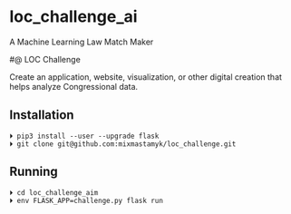 # loc_challenge_ai
A Machine Learning Law Match Maker


#@ LOC Challenge


Create an application, website, visualization,
or other digital creation that helps analyze Congressional data.


## Installation

    ⏵ pip3 install --user --upgrade flask
    ⏵ git clone git@github.com:mixmastamyk/loc_challenge.git

## Running

    ⏵ cd loc_challenge_aim
    ⏵ env FLASK_APP=challenge.py flask run


